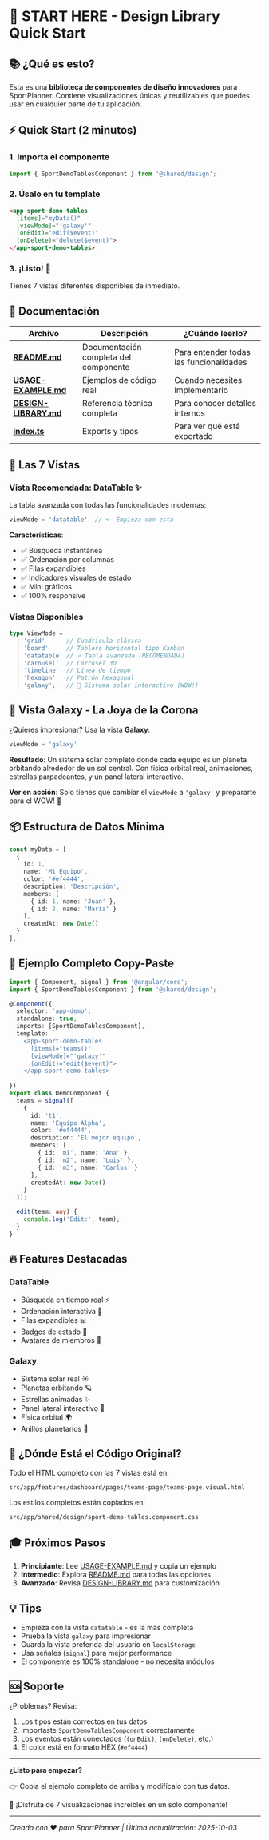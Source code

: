 # 🚀 START HERE - Design Library Quick Start

## 📚 ¿Qué es esto?

Esta es una **biblioteca de componentes de diseño innovadores** para SportPlanner. Contiene visualizaciones únicas y reutilizables que puedes usar en cualquier parte de tu aplicación.

## ⚡ Quick Start (2 minutos)

### 1. Importa el componente

```typescript
import { SportDemoTablesComponent } from '@shared/design';
```

### 2. Úsalo en tu template

```html
<app-sport-demo-tables
  [items]="myData()"
  [viewMode]="'galaxy'"
  (onEdit)="edit($event)"
  (onDelete)="delete($event)">
</app-sport-demo-tables>
```

### 3. ¡Listo! 🎉

Tienes 7 vistas diferentes disponibles de inmediato.

## 📖 Documentación

| Archivo | Descripción | ¿Cuándo leerlo? |
|---------|-------------|-----------------|
| **[README.md](./README.md)** | Documentación completa del componente | Para entender todas las funcionalidades |
| **[USAGE-EXAMPLE.md](./USAGE-EXAMPLE.md)** | Ejemplos de código real | Cuando necesites implementarlo |
| **[DESIGN-LIBRARY.md](./DESIGN-LIBRARY.md)** | Referencia técnica completa | Para conocer detalles internos |
| **[index.ts](./index.ts)** | Exports y tipos | Para ver qué está exportado |

## 🎨 Las 7 Vistas

### Vista Recomendada: DataTable ✨

La tabla avanzada con todas las funcionalidades modernas:

```typescript
viewMode = 'datatable'  // <- Empieza con esta
```

**Características**:
- ✅ Búsqueda instantánea
- ✅ Ordenación por columnas
- ✅ Filas expandibles
- ✅ Indicadores visuales de estado
- ✅ Mini gráficos
- ✅ 100% responsive

### Vistas Disponibles

```typescript
type ViewMode =
  | 'grid'      // Cuadrícula clásica
  | 'board'     // Tablero horizontal tipo Kanban
  | 'datatable' // ⭐ Tabla avanzada (RECOMENDADA)
  | 'carousel'  // Carrusel 3D
  | 'timeline'  // Línea de tiempo
  | 'hexagon'   // Patrón hexagonal
  | 'galaxy';   // 🚀 Sistema solar interactivo (WOW!)
```

## 🌌 Vista Galaxy - La Joya de la Corona

¿Quieres impresionar? Usa la vista **Galaxy**:

```typescript
viewMode = 'galaxy'
```

**Resultado**: Un sistema solar completo donde cada equipo es un planeta orbitando alrededor de un sol central. Con física orbital real, animaciones, estrellas parpadeantes, y un panel lateral interactivo.

**Ver en acción**: Solo tienes que cambiar el `viewMode` a `'galaxy'` y prepararte para el WOW! 🤯

## 📦 Estructura de Datos Mínima

```typescript
const myData = [
  {
    id: 1,
    name: 'Mi Equipo',
    color: '#ef4444',
    description: 'Descripción',
    members: [
      { id: 1, name: 'Juan' },
      { id: 2, name: 'María' }
    ],
    createdAt: new Date()
  }
];
```

## 🎯 Ejemplo Completo Copy-Paste

```typescript
import { Component, signal } from '@angular/core';
import { SportDemoTablesComponent } from '@shared/design';

@Component({
  selector: 'app-demo',
  standalone: true,
  imports: [SportDemoTablesComponent],
  template: `
    <app-sport-demo-tables
      [items]="teams()"
      [viewMode]="'galaxy'"
      (onEdit)="edit($event)">
    </app-sport-demo-tables>
  `
})
export class DemoComponent {
  teams = signal([
    {
      id: 't1',
      name: 'Equipo Alpha',
      color: '#ef4444',
      description: 'El mejor equipo',
      members: [
        { id: 'm1', name: 'Ana' },
        { id: 'm2', name: 'Luis' },
        { id: 'm3', name: 'Carlos' }
      ],
      createdAt: new Date()
    }
  ]);

  edit(team: any) {
    console.log('Edit:', team);
  }
}
```

## 🔥 Features Destacadas

### DataTable
- Búsqueda en tiempo real ⚡
- Ordenación interactiva 🔄
- Filas expandibles 📊
- Badges de estado 🎨
- Avatares de miembros 👥

### Galaxy
- Sistema solar real ☀️
- Planetas orbitando 🪐
- Estrellas animadas ✨
- Panel lateral interactivo 📱
- Física orbital 🌍
- Anillos planetarios 💍

## 📍 ¿Dónde Está el Código Original?

Todo el HTML completo con las 7 vistas está en:

```
src/app/features/dashboard/pages/teams-page/teams-page.visual.html
```

Los estilos completos están copiados en:

```
src/app/shared/design/sport-demo-tables.component.css
```

## 🎓 Próximos Pasos

1. **Principiante**: Lee [USAGE-EXAMPLE.md](./USAGE-EXAMPLE.md) y copia un ejemplo
2. **Intermedio**: Explora [README.md](./README.md) para todas las opciones
3. **Avanzado**: Revisa [DESIGN-LIBRARY.md](./DESIGN-LIBRARY.md) para customización

## 💡 Tips

- Empieza con la vista `datatable` - es la más completa
- Prueba la vista `galaxy` para impresionar
- Guarda la vista preferida del usuario en `localStorage`
- Usa señales (`signal`) para mejor performance
- El componente es 100% standalone - no necesita módulos

## 🆘 Soporte

¿Problemas? Revisa:

1. Los tipos están correctos en tus datos
2. Importaste `SportDemoTablesComponent` correctamente
3. Los eventos están conectados (`(onEdit)`, `(onDelete)`, etc.)
4. El color está en formato HEX (`#ef4444`)

---

**¿Listo para empezar?**

👉 Copia el ejemplo completo de arriba y modifícalo con tus datos.

🚀 ¡Disfruta de 7 visualizaciones increíbles en un solo componente!

---

*Creado con ❤️ para SportPlanner | Última actualización: 2025-10-03*
